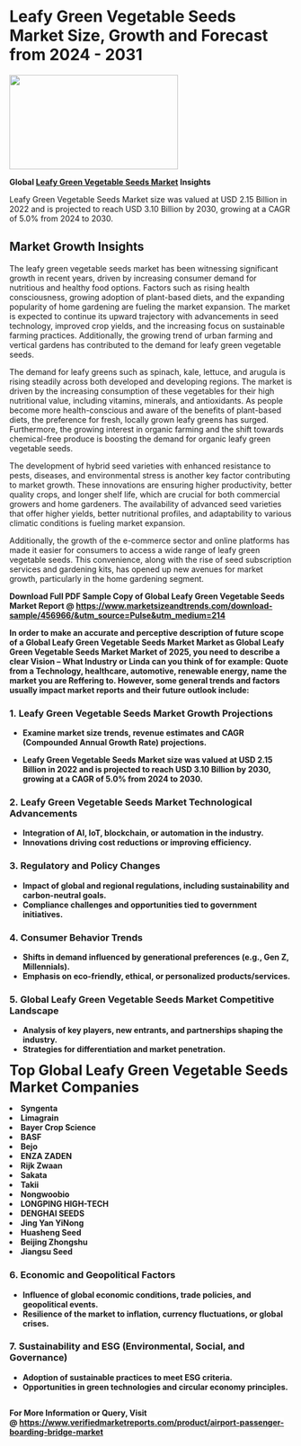 <H1>Leafy Green Vegetable Seeds Market Size, Growth and Forecast from 2024 - 2031</H1><img class="aligncenter size-medium wp-image-584254" src="https://thirdeyenews.in/wp-content/uploads/2024/09/Global-Market-Research-300x168.jpeg" alt="" width="300" height="168" /><p><strong>Global&nbsp;<a href="https://www.marketsizeandtrends.com/download-sample/456966/&amp;utm_source=Pulse&amp;utm_medium=214">Leafy Green Vegetable Seeds Market</a> Insights</strong></p><p>Leafy Green Vegetable Seeds Market size was valued at USD 2.15 Billion in 2022 and is projected to reach USD 3.10 Billion by 2030, growing at a CAGR of 5.0% from 2024 to 2030.</p><p><h2>Market Growth Insights</h2> <p>The leafy green vegetable seeds market has been witnessing significant growth in recent years, driven by increasing consumer demand for nutritious and healthy food options. Factors such as rising health consciousness, growing adoption of plant-based diets, and the expanding popularity of home gardening are fueling the market expansion. The market is expected to continue its upward trajectory with advancements in seed technology, improved crop yields, and the increasing focus on sustainable farming practices. Additionally, the growing trend of urban farming and vertical gardens has contributed to the demand for leafy green vegetable seeds.</p> <p><strong></strong></p> <p>The demand for leafy greens such as spinach, kale, lettuce, and arugula is rising steadily across both developed and developing regions. The market is driven by the increasing consumption of these vegetables for their high nutritional value, including vitamins, minerals, and antioxidants. As people become more health-conscious and aware of the benefits of plant-based diets, the preference for fresh, locally grown leafy greens has surged. Furthermore, the growing interest in organic farming and the shift towards chemical-free produce is boosting the demand for organic leafy green vegetable seeds.</p> <p>The development of hybrid seed varieties with enhanced resistance to pests, diseases, and environmental stress is another key factor contributing to market growth. These innovations are ensuring higher productivity, better quality crops, and longer shelf life, which are crucial for both commercial growers and home gardeners. The availability of advanced seed varieties that offer higher yields, better nutritional profiles, and adaptability to various climatic conditions is fueling market expansion.</p> <p>Additionally, the growth of the e-commerce sector and online platforms has made it easier for consumers to access a wide range of leafy green vegetable seeds. This convenience, along with the rise of seed subscription services and gardening kits, has opened up new avenues for market growth, particularly in the home gardening segment.</p> <p><strong></p><p><span class=""><strong>Download Full PDF Sample Copy of Global Leafy Green Vegetable Seeds Market Report</strong> @ <a href="https://www.marketsizeandtrends.com/download-sample/456966/&amp;utm_source=Pulse&amp;utm_medium=214" target="_blank">https://www.marketsizeandtrends.com/download-sample/456966/&amp;utm_source=Pulse&amp;utm_medium=214</a></span></p><p>In order to make an accurate and perceptive description of future scope of a Global&nbsp;Leafy Green Vegetable Seeds Market Market as Global&nbsp;Leafy Green Vegetable Seeds Market Market of 2025, you need to describe a clear Vision &ndash; What Industry or Linda can you think of for example: Quote from a Technology, healthcare, automotive, renewable energy, name the market you are Reffering to. However, some general trends and factors usually impact market reports and their future outlook include:</p><h3>1.&nbsp;<strong>Leafy Green Vegetable Seeds Market Growth Projections</strong></h3><ul><li>Examine market size trends, revenue estimates and CAGR (Compounded Annual Growth Rate) projections.</li><li><p>Leafy Green Vegetable Seeds Market size was valued at USD 2.15 Billion in 2022 and is projected to reach USD 3.10 Billion by 2030, growing at a CAGR of 5.0% from 2024 to 2030.</p></li></ul><h3>2.&nbsp;<strong>Leafy Green Vegetable Seeds Market Technological Advancements</strong></h3><ul><li>Integration of AI, IoT, blockchain, or automation in the industry.</li><li>Innovations driving cost reductions or improving efficiency.</li></ul><h3>3.&nbsp;<strong>Regulatory and Policy Changes</strong></h3><ul><li>Impact of global and regional regulations, including sustainability and carbon-neutral goals.</li><li>Compliance challenges and opportunities tied to government initiatives.</li></ul><h3>4.&nbsp;<strong>Consumer Behavior Trends</strong></h3><ul><li>Shifts in demand influenced by generational preferences (e.g., Gen Z, Millennials).</li><li>Emphasis on eco-friendly, ethical, or personalized products/services.</li></ul><h3>5.&nbsp;<strong>Global Leafy Green Vegetable Seeds Market Competitive Landscape</strong></h3><ul><li>Analysis of key players, new entrants, and partnerships shaping the industry.</li><li>Strategies for differentiation and market penetration.</li></ul><p data-pm-slice="1 1 []"><span style="color: inherit; font-family: inherit; font-size: 25px;">Top Global Leafy Green Vegetable Seeds Market Companies</span></p><div class="" data-test-id=""><p><li>Syngenta</li><li> Limagrain</li><li> Bayer Crop Science</li><li> BASF</li><li> Bejo</li><li> ENZA ZADEN</li><li> Rijk Zwaan</li><li> Sakata</li><li> Takii</li><li> Nongwoobio</li><li> LONGPING HIGH-TECH</li><li> DENGHAI SEEDS</li><li> Jing Yan YiNong</li><li> Huasheng Seed</li><li> Beijing Zhongshu</li><li> Jiangsu Seed</li></p></div><h3>6.&nbsp;<strong>Economic and Geopolitical Factors</strong></h3><ul><li>Influence of global economic conditions, trade policies, and geopolitical events.</li><li>Resilience of the market to inflation, currency fluctuations, or global crises.</li></ul><h3>7.&nbsp;<strong>Sustainability and ESG (Environmental, Social, and Governance)</strong></h3><ul><li>Adoption of sustainable practices to meet ESG criteria.</li><li>Opportunities in green technologies and circular economy principles.</li></ul><h2><strong style="font-size: 14px;">For More Information or Query, Visit @&nbsp;</strong><a style="background-color: #ffffff; font-size: 14px;" href="https://www.marketsizeandtrends.com/report/leafy-green-vegetable-seeds-market/" target="_blank">https://www.verifiedmarketreports.com/product/airport-passenger-boarding-bridge-market</a></h2>
